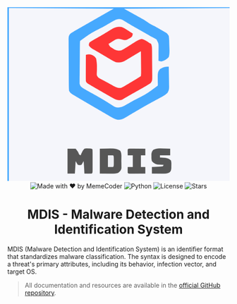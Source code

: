 <div align="center"> <img src="https://raw.githubusercontent.com/memecoder12345678/MDIS/refs/heads/main/imgs/icon.svg" alt="MDIS"></div>

<div align="center">
  <img src="https://img.shields.io/badge/creator-MemeCoder-red" alt="Made with ❤️ by MemeCoder">
  <img src="https://img.shields.io/badge/Python-3.12%2B-blue?logo=python&logoColor=white" alt="Python">
  <img src="https://img.shields.io/github/license/memecoder12345678/MDIS?style=flat&logo=open-source-initiative&logoColor=white" alt="License">
  <img src="https://img.shields.io/github/stars/memecoder12345678/MDIS?style=social" alt="Stars">
</div>
<h1 align="center">MDIS - Malware Detection and Identification System</h1>

MDIS (Malware Detection and Identification System) is an identifier format that standardizes malware classification. The syntax is designed to encode a threat's primary attributes, including its behavior, infection vector, and target OS.

> All documentation and resources are available in the [official GitHub repository](https://github.com/memecoder12345678/MDIS).
